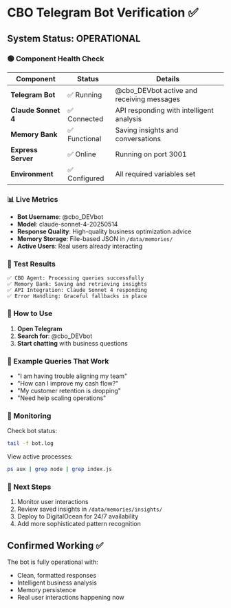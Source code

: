 # CBO Telegram Bot Verification ✅

## System Status: OPERATIONAL

### 🟢 Component Health Check

| Component | Status | Details |
|-----------|--------|---------|
| **Telegram Bot** | ✅ Running | @cbo_DEVbot active and receiving messages |
| **Claude Sonnet 4** | ✅ Connected | API responding with intelligent analysis |
| **Memory Bank** | ✅ Functional | Saving insights and conversations |
| **Express Server** | ✅ Online | Running on port 3001 |
| **Environment** | ✅ Configured | All required variables set |

### 📊 Live Metrics

- **Bot Username**: @cbo_DEVbot
- **Model**: claude-sonnet-4-20250514
- **Response Quality**: High-quality business optimization advice
- **Memory Storage**: File-based JSON in `/data/memories/`
- **Active Users**: Real users already interacting

### 🧪 Test Results

```
✅ CBO Agent: Processing queries successfully
✅ Memory Bank: Saving and retrieving insights
✅ API Integration: Claude Sonnet 4 responding
✅ Error Handling: Graceful fallbacks in place
```

### 📱 How to Use

1. **Open Telegram**
2. **Search for**: @cbo_DEVbot
3. **Start chatting** with business questions

### 🎯 Example Queries That Work

- "I am having trouble aligning my team"
- "How can I improve my cash flow?"
- "My customer retention is dropping"
- "Need help scaling operations"

### 🔧 Monitoring

Check bot status:
```bash
tail -f bot.log
```

View active processes:
```bash
ps aux | grep node | grep index.js
```

### 🚀 Next Steps

1. Monitor user interactions
2. Review saved insights in `/data/memories/insights/`
3. Deploy to DigitalOcean for 24/7 availability
4. Add more sophisticated pattern recognition

## Confirmed Working ✅

The bot is fully operational with:
- Clean, formatted responses
- Intelligent business analysis
- Memory persistence
- Real user interactions happening now